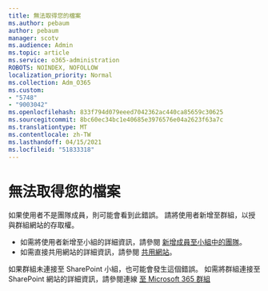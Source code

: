 ```yaml
---
title: 無法取得您的檔案
ms.author: pebaum
author: pebaum
manager: scotv
ms.audience: Admin
ms.topic: article
ms.service: o365-administration
ROBOTS: NOINDEX, NOFOLLOW
localization_priority: Normal
ms.collection: Adm_O365
ms.custom:
- "5748"
- "9003042"
ms.openlocfilehash: 833f794d079eeed7042362ac440ca85659c30625
ms.sourcegitcommit: 8bc60ec34bc1e40685e3976576e04a2623f63a7c
ms.translationtype: MT
ms.contentlocale: zh-TW
ms.lasthandoff: 04/15/2021
ms.locfileid: "51833318"
---
```

# <a name="we-cant-get-your-files"></a>無法取得您的檔案

如果使用者不是團隊成員，則可能會看到此錯誤。 請將使用者新增至群組，以授與群組網站的存取權。

- 如需將使用者新增至小組的詳細資訊，請參閱 [新增成員至小組中的團隊](https://support.office.com/article/add-people-to-a-team-aff2249d-b456-4bc3-81e7-52327b6b38e9)。
- 如需直接共用網站的詳細資訊，請參閱 [共用網站](https://support.office.com/article/Share-a-site-958771A8-D041-4EB8-B51C-AFEA2EAE3658)。

如果群組未連接至 SharePoint 小組，也可能會發生這個錯誤。 如需將群組連接至 SharePoint 網站的詳細資訊，請參閱連線 [至 Microsoft 365 群組](https://docs.microsoft.com/sharepoint/dev/transform/modernize-connect-to-office365-group)